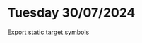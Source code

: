 # Tuesday 30/07/2024

[Export static target symbols](https://stackoverflow.com/questions/49581761/dll-export-symbol-of-function-from-static-linked-library)

